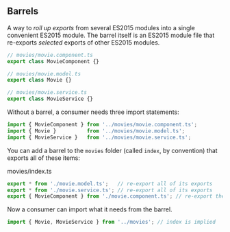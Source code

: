 ## Barrels

A way to _roll up exports_ from several ES2015 modules into a single convenient ES2015 module. The barrel itself is an ES2015 module file that re-exports _selected_ exports of other ES2015 modules.

```ts
// movies/movie.component.ts
export class MovieComponent {}

// movies/movie.model.ts
export class Movie {}

// movies/movie.service.ts
export class MovieService {}
```

Without a barrel, a consumer needs three import statements:

```ts
import { MovieComponent } from '../movies/movie.component.ts';
import { Movie }          from '../movies/movie.model.ts';
import { MovieService }   from '../movies/movie.service.ts';
```

You can add a barrel to the `movies` folder (called `index`, by convention) that exports all of these items:

<div class="filename">movies/index.ts</div>

```ts
export * from './movie.model.ts';   // re-export all of its exports
export * from './movie.service.ts'; // re-export all of its exports
export { MovieComponent } from './movie.component.ts'; // re-export the named thing
```

Now a consumer can import what it needs from the barrel.

```ts
import { Movie, MovieService } from '../movies'; // index is implied
```
